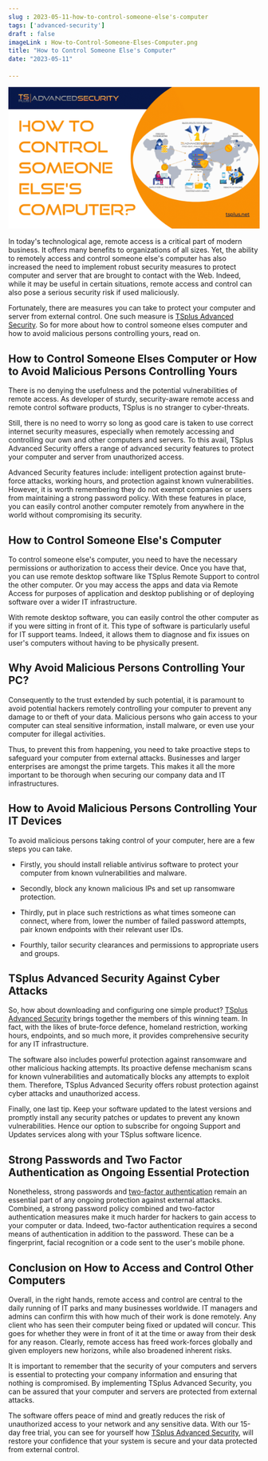 ```yaml
---
slug : 2023-05-11-how-to-control-someone-else's-computer
tags: ['advanced-security']
draft : false 
imageLink : How-to-Control-Someone-Elses-Computer.png
title: "How to Control Someone Else's Computer"
date: "2023-05-11"

---
```


[![Title of article "How to Control Someone Else's Computer?", TSplus logo and link, illustrated by an image of different cyber-threats surrounding a protected IT setup.](./images/How-to-Control-Someone-Elses-Computer.png)](https://tsplus.net/advanced-security/)

In today's technological age, remote access is a critical part of modern business. It offers many benefits to organizations of all sizes. Yet, the ability to remotely access and control someone else's computer has also increased the need to implement robust security measures to protect computer and server that are brought to contact with the Web. Indeed, while it may be useful in certain situations, remote access and control can also pose a serious security risk if used maliciously.

Fortunately, there are measures you can take to protect your computer and server from external control. One such measure is [TSplus Advanced Security](https://tsplus.net/advanced-security/). So for more about how to control someone elses computer and how to avoid malicious persons controlling yours, read on.

## How to Control Someone Elses Computer or How to Avoid Malicious Persons Controlling Yours

There is no denying the usefulness and the potential vulnerabilities of remote access. As developer of sturdy, security-aware remote access and remote control software products, TSplus is no stranger to cyber-threats.

Still, there is no need to worry so long as good care is taken to use correct internet security measures, especially when remotely accessing and controlling our own and other computers and servers. To this avail, TSplus Advanced Security offers a range of advanced security features to protect your computer and server from unauthorized access.

Advanced Security features include: intelligent protection against brute-force attacks, working hours, and protection against known vulnerabilities. However, it is worth remembering they do not exempt companies or users from maintaining a strong password policy. With these features in place, you can easily control another computer remotely from anywhere in the world without compromising its security.

## How to Control Someone Else's Computer

To control someone else's computer, you need to have the necessary permissions or authorization to access their device. Once you have that, you can use remote desktop software like TSplus Remote Support to control the other computer. Or you may access the apps and data via Remote Access for purposes of application and desktop publishing or of deploying software over a wider IT infrastructure.

With remote desktop software, you can easily control the other computer as if you were sitting in front of it. This type of software is particularly useful for IT support teams. Indeed, it allows them to diagnose and fix issues on user's computers without having to be physically present.

## Why Avoid Malicious Persons Controlling Your PC?

Consequently to the trust extended by such potential, it is paramount to avoid potential hackers remotely controlling your computer to prevent any damage to or theft of your data. Malicious persons who gain access to your computer can steal sensitive information, install malware, or even use your computer for illegal activities.

Thus, to prevent this from happening, you need to take proactive steps to safeguard your computer from external attacks. Businesses and larger enterprises are amongst the prime targets. This makes it all the more important to be thorough when securing our company data and IT infrastructures.

## How to Avoid Malicious Persons Controlling Your IT Devices

To avoid malicious persons taking control of your computer, here are a few steps you can take.

- Firstly, you should install reliable antivirus software to protect your computer from known vulnerabilities and malware.
    
- Secondly, block any known malicious IPs and set up ransomware protection.
    
- Thirdly, put in place such restrictions as what times someone can connect, where from, lower the number of failed password attempts, pair known endpoints with their relevant user IDs.
    
- Fourthly, tailor security clearances and permissions to appropriate users and groups.
    

## TSplus Advanced Security Against Cyber Attacks

So, how about downloading and configuring one simple product? [TSplus Advanced Security](https://tsplus.net/advanced-security/features/) brings together the members of this winning team. In fact, with the likes of brute-force defence, homeland restriction, working hours, endpoints, and so much more, it provides comprehensive security for any IT infrastructure.

The software also includes powerful protection against ransomware and other malicious hacking attempts. Its proactive defense mechanism scans for known vulnerabilities and automatically blocks any attempts to exploit them. Therefore, TSplus Advanced Security offers robust protection against cyber attacks and unauthorized access.

Finally, one last tip. Keep your software updated to the latest versions and promptly install any security patches or updates to prevent any known vulnerabilities. Hence our option to subscribe for ongoing Support and Updates services along with your TSplus software licence.

## Strong Passwords and Two Factor Authentication as Ongoing Essential Protection

Nonetheless, strong passwords and [two-factor authentication](https://tsplus.net/two-factor-authentication/) remain an essential part of any ongoing protection against external attacks. Combined, a strong password policy combined and two-factor authentication measures make it much harder for hackers to gain access to your computer or data. Indeed, two-factor authentication requires a second means of authentication in addition to the password. These can be a fingerprint, facial recognition or a code sent to the user's mobile phone.

## Conclusion on How to Access and Control Other Computers

Overall, in the right hands, remote access and control are central to the daily running of IT parks and many businesses worldwide. IT managers and admins can confirm this with how much of their work is done remotely. Any client who has seen their computer being fixed or updated will concur. This goes for whether they were in front of it at the time or away from their desk for any reason. Clearly, remote access has freed work-forces globally and given employers new horizons, while also broadened inherent risks.

It is important to remember that the security of your computers and servers is essential to protecting your company information and ensuring that nothing is compromised. By implementing TSplus Advanced Security, you can be assured that your computer and servers are protected from external attacks.

The software offers peace of mind and greatly reduces the risk of unauthorized access to your network and any sensitive data. With our 15-day free trial, you can see for yourself how [TSplus Advanced Security](https://tsplus.net/advanced-security/), will restore your confidence that your system is secure and your data protected from external control.
